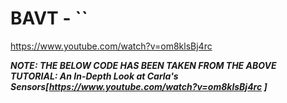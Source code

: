 # BAVT - ``

https://www.youtube.com/watch?v=om8klsBj4rc

***NOTE: THE BELOW CODE HAS BEEN TAKEN FROM THE ABOVE TUTORIAL: An In-Depth Look at Carla's Sensors[https://www.youtube.com/watch?v=om8klsBj4rc
]***
